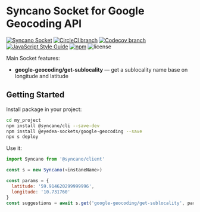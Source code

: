 # Syncano Socket for Google Geocoding API

[![Syncano Socket](https://img.shields.io/badge/syncano-socket-blue.svg)](https://syncano.io)
[![CircleCI branch](https://img.shields.io/circleci/project/github/eyedea-io/syncano-socket-google-geocoding/master.svg)](https://circleci.com/gh/eyedea-io/syncano-socket-google-geocoding/tree/master)
[![Codecov branch](https://img.shields.io/codecov/c/github/eyedea-io/syncano-socket-google-geocoding/master.svg)](https://codecov.io/github/eyedea-io/syncano-socket-google-geocoding/)
[![JavaScript Style Guide](https://img.shields.io/badge/code_style-standard-brightgreen.svg)](https://standardjs.com)
[![npm](https://img.shields.io/npm/dw/@eyedea-sockets/google-geocoding.svg)](https://www.npmjs.com/package/@eyedea-sockets/google-geocoding)
![license](https://img.shields.io/github/license/eyedea-io/syncano-socket-google-geocoding.svg)

Main Socket features:

* **google-geocoding/get-sublocality** — get a sublocality name base on longitude and latitude

## Getting Started

Install package in your project:

```sh
cd my_project
npm install @syncano/cli --save-dev
npm install @eyedea-sockets/google-geocoding --save
npx s deploy
```

Use it:

```js
import Syncano from '@syncano/client'

const s = new Syncano(<instaneName>)

const params = {
  latitude: '59.914620299999996',
  longitude: '10.731760'
}
const suggestions = await s.get('google-geocoding/get-sublocality', params)

```
